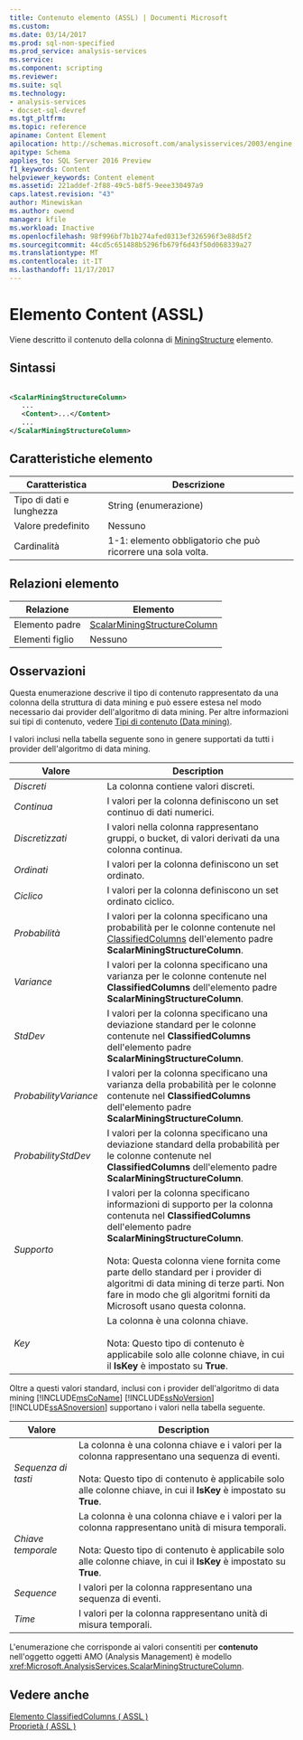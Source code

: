 ```yaml
---
title: Contenuto elemento (ASSL) | Documenti Microsoft
ms.custom: 
ms.date: 03/14/2017
ms.prod: sql-non-specified
ms.prod_service: analysis-services
ms.service: 
ms.component: scripting
ms.reviewer: 
ms.suite: sql
ms.technology:
- analysis-services
- docset-sql-devref
ms.tgt_pltfrm: 
ms.topic: reference
apiname: Content Element
apilocation: http://schemas.microsoft.com/analysisservices/2003/engine
apitype: Schema
applies_to: SQL Server 2016 Preview
f1_keywords: Content
helpviewer_keywords: Content element
ms.assetid: 221addef-2f88-49c5-b8f5-9eee330497a9
caps.latest.revision: "43"
author: Minewiskan
ms.author: owend
manager: kfile
ms.workload: Inactive
ms.openlocfilehash: 98f996bf7b1b274afed0313ef326596f3e88d5f2
ms.sourcegitcommit: 44cd5c651488b5296fb679f6d43f50d068339a27
ms.translationtype: MT
ms.contentlocale: it-IT
ms.lasthandoff: 11/17/2017
---
```

# <a name="content-element-assl"></a>Elemento Content (ASSL)
  Viene descritto il contenuto della colonna di [MiningStructure](../../../analysis-services/scripting/objects/miningstructure-element-assl.md) elemento.  
  
## <a name="syntax"></a>Sintassi  
  
```xml  
  
<ScalarMiningStructureColumn>  
   ...  
   <Content>...</Content>  
   ...  
</ScalarMiningStructureColumn>  
```  
  
## <a name="element-characteristics"></a>Caratteristiche elemento  
  
|Caratteristica|Descrizione|  
|--------------------|-----------------|  
|Tipo di dati e lunghezza|String (enumerazione)|  
|Valore predefinito|Nessuno|  
|Cardinalità|1-1: elemento obbligatorio che può ricorrere una sola volta.|  
  
## <a name="element-relationships"></a>Relazioni elemento  
  
|Relazione|Elemento|  
|------------------|-------------|  
|Elemento padre|[ScalarMiningStructureColumn](../../../analysis-services/scripting/data-type/scalarminingstructurecolumn-data-type-assl.md)|  
|Elementi figlio|Nessuno|  
  
## <a name="remarks"></a>Osservazioni  
 Questa enumerazione descrive il tipo di contenuto rappresentato da una colonna della struttura di data mining e può essere estesa nel modo necessario dai provider dell'algoritmo di data mining. Per altre informazioni sui tipi di contenuto, vedere [Tipi di contenuto &#40;Data mining&#41;](../../../analysis-services/data-mining/content-types-data-mining.md).  
  
 I valori inclusi nella tabella seguente sono in genere supportati da tutti i provider dell'algoritmo di data mining.  
  
|Valore|Description|  
|-----------|-----------------|  
|*Discreti*|La colonna contiene valori discreti.|  
|*Continua*|I valori per la colonna definiscono un set continuo di dati numerici.|  
|*Discretizzati*|I valori nella colonna rappresentano gruppi, o bucket, di valori derivati da una colonna continua.|  
|*Ordinati*|I valori per la colonna definiscono un set ordinato.|  
|*Ciclico*|I valori per la colonna definiscono un set ordinato ciclico.|  
|*Probabilità*|I valori per la colonna specificano una probabilità per le colonne contenute nel [ClassifiedColumns](../../../analysis-services/scripting/collections/classifiedcolumns-element-assl.md) dell'elemento padre **ScalarMiningStructureColumn**.|  
|*Variance*|I valori per la colonna specificano una varianza per le colonne contenute nel **ClassifiedColumns** dell'elemento padre **ScalarMiningStructureColumn**.|  
|*StdDev*|I valori per la colonna specificano una deviazione standard per le colonne contenute nel **ClassifiedColumns** dell'elemento padre **ScalarMiningStructureColumn**.|  
|*ProbabilityVariance*|I valori per la colonna specificano una varianza della probabilità per le colonne contenute nel **ClassifiedColumns** dell'elemento padre **ScalarMiningStructureColumn**.|  
|*ProbabilityStdDev*|I valori per la colonna specificano una deviazione standard della probabilità per le colonne contenute nel **ClassifiedColumns** dell'elemento padre **ScalarMiningStructureColumn**.|  
|*Supporto*|I valori per la colonna specificano informazioni di supporto per la colonna contenuta nel **ClassifiedColumns** dell'elemento padre **ScalarMiningStructureColumn**.<br /><br /> Nota: Questa colonna viene fornita come parte dello standard per i provider di algoritmi di data mining di terze parti. Non fare in modo che gli algoritmi forniti da Microsoft usano questa colonna.|  
|*Key*|La colonna è una colonna chiave.<br /><br /> Nota: Questo tipo di contenuto è applicabile solo alle colonne chiave, in cui il **IsKey** è impostato su **True**.|  
  
 Oltre a questi valori standard, inclusi con i provider dell'algoritmo di data mining [!INCLUDE[msCoName](../../../includes/msconame-md.md)] [!INCLUDE[ssNoVersion](../../../includes/ssnoversion-md.md)] [!INCLUDE[ssASnoversion](../../../includes/ssasnoversion-md.md)] supportano i valori nella tabella seguente.  
  
|Valore|Description|  
|-----------|-----------------|  
|*Sequenza di tasti*|La colonna è una colonna chiave e i valori per la colonna rappresentano una sequenza di eventi.<br /><br /> Nota: Questo tipo di contenuto è applicabile solo alle colonne chiave, in cui il **IsKey** è impostato su **True**.|  
|*Chiave temporale*|La colonna è una colonna chiave e i valori per la colonna rappresentano unità di misura temporali.<br /><br /> Nota: Questo tipo di contenuto è applicabile solo alle colonne chiave, in cui il **IsKey** è impostato su **True**.|  
|*Sequence*|I valori per la colonna rappresentano una sequenza di eventi.|  
|*Time*|I valori per la colonna rappresentano unità di misura temporali.|  
  
 L'enumerazione che corrisponde ai valori consentiti per **contenuto** nell'oggetto oggetti AMO (Analysis Management) è modello <xref:Microsoft.AnalysisServices.ScalarMiningStructureColumn>.  
  
## <a name="see-also"></a>Vedere anche  
 [Elemento ClassifiedColumns &#40; ASSL &#41;](../../../analysis-services/scripting/collections/classifiedcolumns-element-assl.md)   
 [Proprietà &#40; ASSL &#41;](../../../analysis-services/scripting/properties/properties-assl.md)  
  
  
